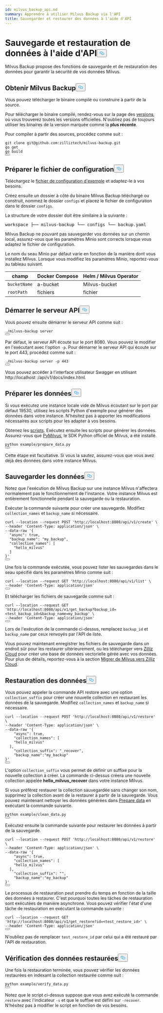 ```yaml
---
id: milvus_backup_api.md
summary: Apprendre à utiliser Milvus Backup via l'API
title: Sauvegarder et restaurer des données à l'aide d'API
---
```

<h1 id="Back-up-and-Restore-Data-Using-APIs" class="common-anchor-header">Sauvegarde et restauration de données à l'aide d'API<button data-href="#Back-up-and-Restore-Data-Using-APIs" class="anchor-icon" translate="no">
      <svg translate="no"
        aria-hidden="true"
        focusable="false"
        height="20"
        version="1.1"
        viewBox="0 0 16 16"
        width="16"
      >
        <path
          fill="#0092E4"
          fill-rule="evenodd"
          d="M4 9h1v1H4c-1.5 0-3-1.69-3-3.5S2.55 3 4 3h4c1.45 0 3 1.69 3 3.5 0 1.41-.91 2.72-2 3.25V8.59c.58-.45 1-1.27 1-2.09C10 5.22 8.98 4 8 4H4c-.98 0-2 1.22-2 2.5S3 9 4 9zm9-3h-1v1h1c1 0 2 1.22 2 2.5S13.98 12 13 12H9c-.98 0-2-1.22-2-2.5 0-.83.42-1.64 1-2.09V6.25c-1.09.53-2 1.84-2 3.25C6 11.31 7.55 13 9 13h4c1.45 0 3-1.69 3-3.5S14.5 6 13 6z"
        ></path>
      </svg>
    </button></h1><p>Milvus Backup propose des fonctions de sauvegarde et de restauration des données pour garantir la sécurité de vos données Milvus.</p>
<h2 id="Obtain-Milvus-Backup" class="common-anchor-header">Obtenir Milvus Backup<button data-href="#Obtain-Milvus-Backup" class="anchor-icon" translate="no">
      <svg translate="no"
        aria-hidden="true"
        focusable="false"
        height="20"
        version="1.1"
        viewBox="0 0 16 16"
        width="16"
      >
        <path
          fill="#0092E4"
          fill-rule="evenodd"
          d="M4 9h1v1H4c-1.5 0-3-1.69-3-3.5S2.55 3 4 3h4c1.45 0 3 1.69 3 3.5 0 1.41-.91 2.72-2 3.25V8.59c.58-.45 1-1.27 1-2.09C10 5.22 8.98 4 8 4H4c-.98 0-2 1.22-2 2.5S3 9 4 9zm9-3h-1v1h1c1 0 2 1.22 2 2.5S13.98 12 13 12H9c-.98 0-2-1.22-2-2.5 0-.83.42-1.64 1-2.09V6.25c-1.09.53-2 1.84-2 3.25C6 11.31 7.55 13 9 13h4c1.45 0 3-1.69 3-3.5S14.5 6 13 6z"
        ></path>
      </svg>
    </button></h2><p>Vous pouvez télécharger le binaire compilé ou construire à partir de la source.</p>
<p>Pour télécharger le binaire compilé, rendez-vous sur la page des <a href="https://github.com/zilliztech/milvus-backup/releases">versions</a>, où vous trouverez toutes les versions officielles. N'oubliez pas de toujours utiliser les binaires de la version marquée comme la <strong>plus récente</strong>.</p>
<p>Pour compiler à partir des sources, procédez comme suit :</p>
<pre><code translate="no" class="language-shell">git <span class="hljs-built_in">clone</span> git@github.com:zilliztech/milvus-backup.git
go get
go build
<button class="copy-code-btn"></button></code></pre>
<h2 id="Prepare-configuration-file" class="common-anchor-header">Préparer le fichier de configuration<button data-href="#Prepare-configuration-file" class="anchor-icon" translate="no">
      <svg translate="no"
        aria-hidden="true"
        focusable="false"
        height="20"
        version="1.1"
        viewBox="0 0 16 16"
        width="16"
      >
        <path
          fill="#0092E4"
          fill-rule="evenodd"
          d="M4 9h1v1H4c-1.5 0-3-1.69-3-3.5S2.55 3 4 3h4c1.45 0 3 1.69 3 3.5 0 1.41-.91 2.72-2 3.25V8.59c.58-.45 1-1.27 1-2.09C10 5.22 8.98 4 8 4H4c-.98 0-2 1.22-2 2.5S3 9 4 9zm9-3h-1v1h1c1 0 2 1.22 2 2.5S13.98 12 13 12H9c-.98 0-2-1.22-2-2.5 0-.83.42-1.64 1-2.09V6.25c-1.09.53-2 1.84-2 3.25C6 11.31 7.55 13 9 13h4c1.45 0 3-1.69 3-3.5S14.5 6 13 6z"
        ></path>
      </svg>
    </button></h2><p>Téléchargez le <a href="https://raw.githubusercontent.com/zilliztech/milvus-backup/master/configs/backup.yaml">fichier de configuration d'exemple</a> et adaptez-le à vos besoins.</p>
<p>Créez ensuite un dossier à côté du binaire Milvus Backup téléchargé ou construit, nommez le dossier <code translate="no">configs</code> et placez le fichier de configuration dans le dossier <code translate="no">configs</code>.</p>
<p>La structure de votre dossier doit être similaire à la suivante :</p>
<pre>
workspace ├── milvus-backup └── configs └── backup.yaml</pre>
<p>Milvus Backup ne pouvant pas sauvegarder vos données sur un chemin local, assurez-vous que les paramètres Minio sont corrects lorsque vous adaptez le fichier de configuration.</p>
<div class="alert note">
<p>Le nom du seau Minio par défaut varie en fonction de la manière dont vous installez Milvus. Lorsque vous modifiez les paramètres Minio, reportez-vous au tableau suivant.</p>
<table>
<thead>
<tr><th>champ</th><th>Docker Compose</th><th>Helm / Milvus Operator</th></tr>
</thead>
<tbody>
<tr><td><code translate="no">bucketName</code></td><td>a-bucket</td><td>Milvus-bucket</td></tr>
<tr><td><code translate="no">rootPath</code></td><td>fichiers</td><td>fichier</td></tr>
</tbody>
</table>
</div>
<h2 id="Start-up-the-API-server" class="common-anchor-header">Démarrer le serveur API<button data-href="#Start-up-the-API-server" class="anchor-icon" translate="no">
      <svg translate="no"
        aria-hidden="true"
        focusable="false"
        height="20"
        version="1.1"
        viewBox="0 0 16 16"
        width="16"
      >
        <path
          fill="#0092E4"
          fill-rule="evenodd"
          d="M4 9h1v1H4c-1.5 0-3-1.69-3-3.5S2.55 3 4 3h4c1.45 0 3 1.69 3 3.5 0 1.41-.91 2.72-2 3.25V8.59c.58-.45 1-1.27 1-2.09C10 5.22 8.98 4 8 4H4c-.98 0-2 1.22-2 2.5S3 9 4 9zm9-3h-1v1h1c1 0 2 1.22 2 2.5S13.98 12 13 12H9c-.98 0-2-1.22-2-2.5 0-.83.42-1.64 1-2.09V6.25c-1.09.53-2 1.84-2 3.25C6 11.31 7.55 13 9 13h4c1.45 0 3-1.69 3-3.5S14.5 6 13 6z"
        ></path>
      </svg>
    </button></h2><p>Vous pouvez ensuite démarrer le serveur API comme suit :</p>
<pre><code translate="no" class="language-shell">./milvus-backup server
<button class="copy-code-btn"></button></code></pre>
<p>Par défaut, le serveur API écoute sur le port 8080. Vous pouvez le modifier en l'exécutant avec l'option <code translate="no">-p</code>. Pour démarrer le serveur API qui écoute sur le port 443, procédez comme suit :</p>
<pre><code translate="no" class="language-shell">./milvus-backup server -p 443
<button class="copy-code-btn"></button></code></pre>
<p>Vous pouvez accéder à l'interface utilisateur Swagger en utilisant http://localhost :<port>/api/v1/docs/index.html.</p>
<h2 id="Prepare-data" class="common-anchor-header">Préparer les données<button data-href="#Prepare-data" class="anchor-icon" translate="no">
      <svg translate="no"
        aria-hidden="true"
        focusable="false"
        height="20"
        version="1.1"
        viewBox="0 0 16 16"
        width="16"
      >
        <path
          fill="#0092E4"
          fill-rule="evenodd"
          d="M4 9h1v1H4c-1.5 0-3-1.69-3-3.5S2.55 3 4 3h4c1.45 0 3 1.69 3 3.5 0 1.41-.91 2.72-2 3.25V8.59c.58-.45 1-1.27 1-2.09C10 5.22 8.98 4 8 4H4c-.98 0-2 1.22-2 2.5S3 9 4 9zm9-3h-1v1h1c1 0 2 1.22 2 2.5S13.98 12 13 12H9c-.98 0-2-1.22-2-2.5 0-.83.42-1.64 1-2.09V6.25c-1.09.53-2 1.84-2 3.25C6 11.31 7.55 13 9 13h4c1.45 0 3-1.69 3-3.5S14.5 6 13 6z"
        ></path>
      </svg>
    </button></h2><p>Si vous exécutez une instance locale vide de Milvus écoutant sur le port par défaut 19530, utilisez les scripts Python d'exemple pour générer des données dans votre instance. N'hésitez pas à apporter les modifications nécessaires aux scripts pour les adapter à vos besoins.</p>
<p>Obtenez les <a href="https://raw.githubusercontent.com/zilliztech/milvus-backup/main/example/prepare_data.py">scripts</a>. Exécutez ensuite les scripts pour générer les données. Assurez-vous que <a href="https://pypi.org/project/pymilvus/">PyMilvus</a>, le SDK Python officiel de Milvus, a été installé.</p>
<pre><code translate="no" class="language-shell">python example/prepare_data.py
<button class="copy-code-btn"></button></code></pre>
<p>Cette étape est facultative. Si vous la sautez, assurez-vous que vous avez déjà des données dans votre instance Milvus.</p>
<h2 id="Back-up-data" class="common-anchor-header">Sauvegarder les données<button data-href="#Back-up-data" class="anchor-icon" translate="no">
      <svg translate="no"
        aria-hidden="true"
        focusable="false"
        height="20"
        version="1.1"
        viewBox="0 0 16 16"
        width="16"
      >
        <path
          fill="#0092E4"
          fill-rule="evenodd"
          d="M4 9h1v1H4c-1.5 0-3-1.69-3-3.5S2.55 3 4 3h4c1.45 0 3 1.69 3 3.5 0 1.41-.91 2.72-2 3.25V8.59c.58-.45 1-1.27 1-2.09C10 5.22 8.98 4 8 4H4c-.98 0-2 1.22-2 2.5S3 9 4 9zm9-3h-1v1h1c1 0 2 1.22 2 2.5S13.98 12 13 12H9c-.98 0-2-1.22-2-2.5 0-.83.42-1.64 1-2.09V6.25c-1.09.53-2 1.84-2 3.25C6 11.31 7.55 13 9 13h4c1.45 0 3-1.69 3-3.5S14.5 6 13 6z"
        ></path>
      </svg>
    </button></h2><div class="tab-wrapper"></div>
<p>Notez que l'exécution de Milvus Backup sur une instance Milvus n'affectera normalement pas le fonctionnement de l'instance. Votre instance Milvus est entièrement fonctionnelle pendant la sauvegarde ou la restauration.</p>
<p>Exécuter la commande suivante pour créer une sauvegarde. Modifiez <code translate="no">collection_names</code> et <code translate="no">backup_name</code> si nécessaire.</p>
<pre><code translate="no" class="language-shell">curl --location --request POST <span class="hljs-string">&#x27;http://localhost:8080/api/v1/create&#x27;</span> \
--header <span class="hljs-string">&#x27;Content-Type: application/json&#x27;</span> \
--data-raw <span class="hljs-string">&#x27;{
  &quot;async&quot;: true,
  &quot;backup_name&quot;: &quot;my_backup&quot;,
  &quot;collection_names&quot;: [
    &quot;hello_milvus&quot;
  ]
}&#x27;</span>
<button class="copy-code-btn"></button></code></pre>
<p>Une fois la commande exécutée, vous pouvez lister les sauvegardes dans le seau spécifié dans les paramètres Minio comme suit :</p>
<pre><code translate="no" class="language-shell">curl --location --request <span class="hljs-variable constant_">GET</span> <span class="hljs-string">&#x27;http://localhost:8080/api/v1/list&#x27;</span> \
--header <span class="hljs-string">&#x27;Content-Type: application/json&#x27;</span>
<button class="copy-code-btn"></button></code></pre>
<p>Et télécharger les fichiers de sauvegarde comme suit :</p>
<pre><code translate="no" class="language-shell">curl --location --request <span class="hljs-variable constant_">GET</span> <span class="hljs-string">&#x27;http://localhost:8080/api/v1/get_backup?backup_id=&lt;test_backup_id&gt;&amp;backup_name=my_backup&#x27;</span> \
--header <span class="hljs-string">&#x27;Content-Type: application/json&#x27;</span>
<button class="copy-code-btn"></button></code></pre>
<p>Lors de l'exécution de la commande ci-dessus, remplacez <code translate="no">backup_id</code> et <code translate="no">backup_name</code> par ceux renvoyés par l'API de liste.</p>
<p>Vous pouvez maintenant enregistrer les fichiers de sauvegarde dans un endroit sûr pour les restaurer ultérieurement, ou les télécharger vers <a href="https://cloud.zilliz.com">Zilliz Cloud</a> pour créer une base de données vectorielle gérée avec vos données. Pour plus de détails, reportez-vous à la section <a href="https://zilliz.com/doc/migrate_from_milvus-2x">Migrer de Milvus vers Zilliz Cloud</a>.</p>
<h2 id="Restore-data" class="common-anchor-header">Restauration des données<button data-href="#Restore-data" class="anchor-icon" translate="no">
      <svg translate="no"
        aria-hidden="true"
        focusable="false"
        height="20"
        version="1.1"
        viewBox="0 0 16 16"
        width="16"
      >
        <path
          fill="#0092E4"
          fill-rule="evenodd"
          d="M4 9h1v1H4c-1.5 0-3-1.69-3-3.5S2.55 3 4 3h4c1.45 0 3 1.69 3 3.5 0 1.41-.91 2.72-2 3.25V8.59c.58-.45 1-1.27 1-2.09C10 5.22 8.98 4 8 4H4c-.98 0-2 1.22-2 2.5S3 9 4 9zm9-3h-1v1h1c1 0 2 1.22 2 2.5S13.98 12 13 12H9c-.98 0-2-1.22-2-2.5 0-.83.42-1.64 1-2.09V6.25c-1.09.53-2 1.84-2 3.25C6 11.31 7.55 13 9 13h4c1.45 0 3-1.69 3-3.5S14.5 6 13 6z"
        ></path>
      </svg>
    </button></h2><div class="tab-wrapper"></div>
<p>Vous pouvez appeler la commande API restore avec une option <code translate="no">collection_suffix</code> pour créer une nouvelle collection en restaurant les données de la sauvegarde. Modifiez <code translate="no">collection_names</code> et <code translate="no">backup_name</code> si nécessaire.</p>
<pre><code translate="no" class="language-shell">curl --location --request POST <span class="hljs-string">&#x27;http://localhost:8080/api/v1/restore&#x27;</span> \
--header <span class="hljs-string">&#x27;Content-Type: application/json&#x27;</span> \
--data-raw <span class="hljs-string">&#x27;{
    &quot;async&quot;: true,
    &quot;collection_names&quot;: [
    &quot;hello_milvus&quot;
  ],
    &quot;collection_suffix&quot;: &quot;_recover&quot;,
    &quot;backup_name&quot;:&quot;my_backup&quot;
}&#x27;</span>
<button class="copy-code-btn"></button></code></pre>
<p>L'option <code translate="no">collection_suffix</code> vous permet de définir un suffixe pour la nouvelle collection à créer. La commande ci-dessus créera une nouvelle collection appelée <strong>hello_milvus_recover</strong> dans votre instance Milvus.</p>
<p>Si vous préférez restaurer la collection sauvegardée sans changer son nom, supprimez la collection avant de la restaurer à partir de la sauvegarde. Vous pouvez maintenant nettoyer les données générées dans <a href="#Prepare-data">Prepare data</a> en exécutant la commande suivante.</p>
<pre><code translate="no" class="language-shell">python example/clean_data.py
<button class="copy-code-btn"></button></code></pre>
<p>Exécutez ensuite la commande suivante pour restaurer les données à partir de la sauvegarde.</p>
<pre><code translate="no" class="language-shell">curl --location --request POST <span class="hljs-string">&#x27;http://localhost:8080/api/v1/restore&#x27;</span> \
--header <span class="hljs-string">&#x27;Content-Type: application/json&#x27;</span> \
--data-raw <span class="hljs-string">&#x27;{
    &quot;async&quot;: true,
    &quot;collection_names&quot;: [
    &quot;hello_milvus&quot;
  ],
    &quot;collection_suffix&quot;: &quot;&quot;,
    &quot;backup_name&quot;:&quot;my_backup&quot;
}&#x27;</span>
<button class="copy-code-btn"></button></code></pre>
<p>Le processus de restauration peut prendre du temps en fonction de la taille des données à restaurer. C'est pourquoi toutes les tâches de restauration sont exécutées de manière asynchrone. Vous pouvez vérifier l'état d'une tâche de restauration en exécutant la commande suivante :</p>
<pre><code translate="no" class="language-shell">curl --location --request <span class="hljs-variable constant_">GET</span> <span class="hljs-string">&#x27;http://localhost:8080/api/v1/get_restore?id=&lt;test_restore_id&gt;&#x27;</span> \
--header <span class="hljs-string">&#x27;Content-Type: application/json&#x27;</span>
<button class="copy-code-btn"></button></code></pre>
<p>N'oubliez pas de remplacer <code translate="no">test_restore_id</code> par celui qui a été restauré par l'API de restauration.</p>
<h2 id="Verify-restored-data" class="common-anchor-header">Vérification des données restaurées<button data-href="#Verify-restored-data" class="anchor-icon" translate="no">
      <svg translate="no"
        aria-hidden="true"
        focusable="false"
        height="20"
        version="1.1"
        viewBox="0 0 16 16"
        width="16"
      >
        <path
          fill="#0092E4"
          fill-rule="evenodd"
          d="M4 9h1v1H4c-1.5 0-3-1.69-3-3.5S2.55 3 4 3h4c1.45 0 3 1.69 3 3.5 0 1.41-.91 2.72-2 3.25V8.59c.58-.45 1-1.27 1-2.09C10 5.22 8.98 4 8 4H4c-.98 0-2 1.22-2 2.5S3 9 4 9zm9-3h-1v1h1c1 0 2 1.22 2 2.5S13.98 12 13 12H9c-.98 0-2-1.22-2-2.5 0-.83.42-1.64 1-2.09V6.25c-1.09.53-2 1.84-2 3.25C6 11.31 7.55 13 9 13h4c1.45 0 3-1.69 3-3.5S14.5 6 13 6z"
        ></path>
      </svg>
    </button></h2><p>Une fois la restauration terminée, vous pouvez vérifier les données restaurées en indexant la collection restaurée comme suit :</p>
<pre><code translate="no" class="language-shell">python example/verify_data.py
<button class="copy-code-btn"></button></code></pre>
<p>Notez que le script ci-dessus suppose que vous avez exécuté la commande <code translate="no">restore</code> avec l'indicateur <code translate="no">-s</code> et que le suffixe est défini sur <code translate="no">-recover</code>. N'hésitez pas à modifier le script en fonction de vos besoins.</p>
